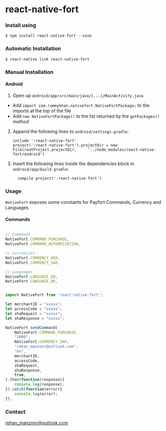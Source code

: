 
# react-native-fort

### Install using

`$ npm install react-native-fort --save`

### Automatic Installation

`$ react-native link react-native-fort`


### Manual Installation

#### Android

1. Open up `android/app/src/main/java/[...]/MainActivity.java`
  - Add `import com.rummykhan.nativefort.NativeFortPackage;` to the imports at the top of the file
  - Add `new NativeFortPackage()` to the list returned by the `getPackages()` method
2. Append the following lines to `android/settings.gradle`:
  	```
  	include ':react-native-fort'
  	project(':react-native-fort').projectDir = new File(rootProject.projectDir, 	'../node_modules/react-native-fort/android')
  	```
3. Insert the following lines inside the dependencies block in `android/app/build.gradle`:
  	```
      compile project(':react-native-fort')
  	```

### Usage

`NativeFort` exposes some constants for Payfort Commands, Currency and Languages

#### Commands
```javascript

// Commands
NativeFort.COMMAND_PURCHASE,
NativeFort.COMMAND_AUTHORIZATION,

// Currencies
NativeFort.CURRENCY_AED,
NativeFort.CURRENCY_SAR,

// Languages
NativeFort.LANGUAGE_EN,
NativeFort.LANGUAGE_AR,

```


```javascript

import NativeFort from 'react-native-fort';

let merchantID = "xxxxx";
let accessCode = "xxxxx";
let shaRequest = "xxxxx";
let shaResponse = "xxxxx";

NativeFort.sendCommand(
    NativeFort.COMMAND_PURCHASE,
    "2000",
    NativeFort.CURRENCY_SAR,
    "rehan_manzoor@outlook.com",
    "en",
    merchantID,
    accessCode,
    shaRequest,
    shaResponse,
    true,
).then(function(response){
    console.log(response);
}).catch(function(error){
    console.log(error);
});

```

### Contact

[rehan_manzoor@outlook.com](mailto:rehan_manzoor@outlook.com)
  